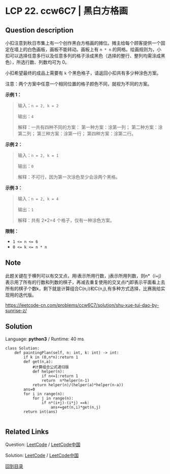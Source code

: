 ﻿# LCP 22. ccw6C7 | 黑白方格画

## Question description

<!--If you want to use the English description, use  instead-->
小扣注意到秋日市集上有一个创作黑白方格画的摊位。摊主给每个顾客提供一个固定在墙上的白色画板，画板不能转动。画板上有 `n * n` 的网格。绘画规则为，小扣可以选择任意多行以及任意多列的格子涂成黑色（选择的整行、整列均需涂成黑色），所选行数、列数均可为 0。

小扣希望最终的成品上需要有 `k` 个黑色格子，请返回小扣共有多少种涂色方案。

注意：两个方案中任意一个相同位置的格子颜色不同，就视为不同的方案。

**示例 1：**
>输入：`n = 2, k = 2`
>
>输出：`4`
> 
>解释：一共有四种不同的方案：
>第一种方案：涂第一列；
>第二种方案：涂第二列；
>第三种方案：涂第一行；
>第四种方案：涂第二行。

**示例 2：**
>输入：`n = 2, k = 1`
> 
>输出：`0`
> 
>解释：不可行，因为第一次涂色至少会涂两个黑格。

**示例 3：**
>输入：`n = 2, k = 4`
> 
>输出：`1`
>
>解释：共有 2*2=4 个格子，仅有一种涂色方案。

**限制：**
- `1 <= n <= 6`
- `0 <= k <= n * n`




## Note

此题关键在于横列可以有交叉点，用i表示所用行数，j表示所用列数，则n*（i+j）表示用了所有的行数和列数的棋子，再减去重复使用的交叉点i*j即表示平面看上去所有的棋子个数k，剩下就是计算组合C(n,i)和C(n,j),有多种方式选择，比赛我给实现用的迭代版。



https://leetcode-cn.com/problems/ccw6C7/solution/shu-xue-tui-dao-by-sunrise-z/


## Solution

Language: **python3**  /  Runtime: 40 ms

```python3
class Solution:
    def paintingPlan(self, n: int, k: int) -> int:
        if k in (0,n*n):return 1
        def get(n,a):
            #计算组合公式递归版
            def helper(n):
                if n<=1:return 1
                return  n*helper(n-1)
            return helper(n)/(helper(a)*helper(n-a))        
        ans=0
        for i in range(n):
            for j in range(n):
                if n*(i+j)-(i*j) ==k:
                    ans+=get(n,i)*get(n,j)             
        return int(ans)


```



## Related Links

Question: [LeetCode](https://leetcode.com/problems/ccw6C7/description/)  /  [LeetCode中国](https://leetcode-cn.com/problems/ccw6C7/description/)

Solution: [LeetCode](https://leetcode.com/articles/ccw6C7/)  /  [LeetCode中国](https://leetcode-cn.com/articles/ccw6C7/)

[回到目录](../README.md)